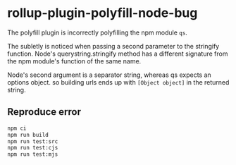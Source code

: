 # rollup-plugin-polyfill-node-bug

The polyfill plugin is incorrectly polyfilling the npm module `qs`.

The subletly is noticed when passing a second parameter to the stringify
function. Node's querystring.stringify method has a different signature
from the npm module's function of the same name.

Node's second argument is a separator string, whereas qs expects an
options object. so building urls ends up with `[Object object]` in
the returned string.

## Reproduce error

```sh
npm ci
npm run build
npm run test:src
npm run test:cjs
npm run test:mjs
```